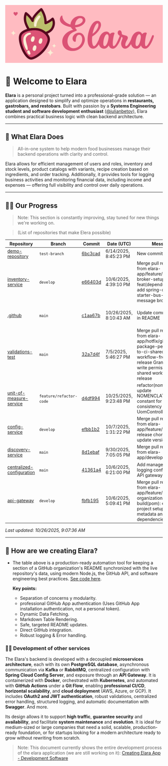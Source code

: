 ![Alt text](../images/complete-logo.png "a title")
# 🍜 Welcome to Elara

**Elara** is a personal project turned into a professional-grade solution — an application designed to simplify and optimize operations in **restaurants, gastrobars, and restobars**. Built with passion by a **Systems Engineering student and software development enthusiast** ([@julianbetov](https://github.com/julianbetov)), Elara combines practical business logic with clean backend architecture.

---

## 🍚 What Elara Does

> All-in-one system to help modern food businesses manage their backend operations with clarity and control.

Elara  allows for efficient management of users and roles, inventory and stock levels, product catalogs with variants, recipe creation based on ingredients, and order tracking. Additionally, it provides tools for logging business activities and monitoring financial data, including income and expenses — offering full visibility and control over daily operations.

---

## 👩‍🚀 Our Progress
> Note: This section is constantly improving, stay tuned for new things we're working on.

> (List of repositories that make Elera possible)
<!-- COMMITS-TABLE:START -->
| Repository | Branch | Commit | Date (UTC) | Message | Author |
| --- | --- | --- | --- | --- | --- |
| [demo-repository](https://github.com/elara-app/demo-repository) | `test-branch` | [6bc3cad](https://github.com/elara-app/demo-repository/commit/6bc3cad5532e9f2caeda50d80fc76ebd09af0feb) | 6/14/2025, 8:45:23 PM | New commit | [julianbetov](https://github.com/julianbetov) |
| [inventory-service](https://github.com/elara-app/inventory-service) | `develop` | [e66403d](https://github.com/elara-app/inventory-service/commit/e66403de9211dde2befd2618c47c7e3200efe18b) | 10/6/2025, 4:39:10 PM | Merge pull request #42 from elara-app/feature/message-broker-setup  feat(dependencies): add spring-cloud-starter-bus-amqp for message bro… | [julianbetov](https://github.com/julianbetov) |
| [.github](https://github.com/elara-app/.github) | `main` | [c1aa67b](https://github.com/elara-app/.github/commit/c1aa67b6dfccb63f44894b4e4bc310ed55c4107b) | 10/26/2025, 8:10:43 AM | Update commits table in README | [readme-updater-from-elara[bot]](https://github.com/apps/readme-updater-from-elara) |
| [validations-test](https://github.com/elara-app/validations-test) | `main` | [32a7d4f](https://github.com/elara-app/validations-test/commit/32a7d4f7afdb2805267a6345143881f6962f6350) | 7/5/2025, 5:46:27 PM | Merge pull request #31 from elara-app/hotfix/give-package-permissions-to-ci-shared-workflow-from-release  Grant package write permissions to CI shared workflow from release | [julianbetov](https://github.com/julianbetov) |
| [unit-of-measure-service](https://github.com/elara-app/unit-of-measure-service) | `feature/refactor-code` | [d4df994](https://github.com/elara-app/unit-of-measure-service/commit/d4df9946717f1614195ec86e4ef511dce24c3433) | 10/25/2025, 9:23:48 PM | refactor(nomenclature): update NOMENCLATURE constant for consistency in UomController | [julianbetov](https://github.com/julianbetov) |
| [config-service](https://github.com/elara-app/config-service) | `develop` | [efbb1b2](https://github.com/elara-app/config-service/commit/efbb1b237ee3c86f977ac6dadd8b267df60c89a5) | 10/7/2025, 1:31:22 PM | Merge pull request #4 from elara-app/feature/first-release  chore(pom): update version to 1.0 | [julianbetov](https://github.com/julianbetov) |
| [discovery-service](https://github.com/elara-app/discovery-service) | `main` | [8d1ebaf](https://github.com/elara-app/discovery-service/commit/8d1ebafca6feee5b7779d9b4df532c0f3338910d) | 9/30/2025, 7:05:05 PM | Merge pull request #3 from elara-app/develop  Develop | [julianbetov](https://github.com/julianbetov) |
| [centralized-configuration](https://github.com/elara-app/centralized-configuration) | `main` | [41361a4](https://github.com/elara-app/centralized-configuration/commit/41361a4f50fc6adb64a3c65b4880ffc661f15276) | 10/6/2025, 6:21:00 PM | Add management and logging configuration to API gateway | [julianbetov](https://github.com/julianbetov) |
| [api-gateway](https://github.com/elara-app/api-gateway) | `develop` | [fbfb195](https://github.com/elara-app/api-gateway/commit/fbfb195bcb911021ffd0a5b502da3e768b68c3a5) | 10/6/2025, 5:09:41 PM | Merge pull request #1 from elara-app/feature/pom-organization  build(pom): enhance project setup with metadata and refine dependencies | [julianbetov](https://github.com/julianbetov) |

_Last updated: 10/26/2025, 9:07:36 AM_
<!-- COMMITS-TABLE:END -->
---

## 🔨 How are we creating Elara?
- The table above is a production-ready automation tool for keeping a section of a GitHub organization's README synchronized with the live repository's data, using modern Node.js, the GitHub API, and software engineering best practices. [See code here](https://github.com/elara-app/.github/tree/main/src). 
    
    **Key points:**
    - Separation of concerns y modularity.
    - professional GitHub App authentication (Uses GitHub App installation authentication, not a personal token).
    - Dynamic Data Fetching.
    - Markdown Table Rendering.
    - Safe, targeted README updates.
    - Direct GitHub integration.
    - Robust logging & Error handling.

### 🧑‍💻 Development of other services
The Elara's backend is developed with a decoupled **microservices architecture**, each with its own **PostgreSQL database**, asynchronous communication via **Kafka** or **RabbitMQ**, centralized configuration with **Spring Cloud Config Server**, and exposure through an **API Gateway**. It is containerized with **Docker**, orchestrated with **Kubernetes**, and automated with **GitHub Actions** under a **Git Flow**, enabling **professional CI/CD**, **horizontal scalability**, and **cloud deployment** (AWS, Azure, or GCP). It includes **OAuth2 and JWT authentication**, robust validations, centralized error handling, structured logging, and automatic documentation with **Swagger**. And more.

Its design allows it to support **high traffic**, **guarantee security** and **availability**, and facilitate **system maintenance** and **evolution**. It is ideal for medium-sized or large companies that need a solid, scalable, production-ready foundation, or for startups looking for a modern architecture ready to grow without rewriting from scratch.

> Note: This document currently shows the entire development process of the elara application (we are still working on it): [Creating Elara App - Development Software](https://docs.google.com/document/d/1eJTg3-qAXy3PJtfzBTZdcgy597JHPAEZ2ok6tBuj8Co/edit?usp=sharing)